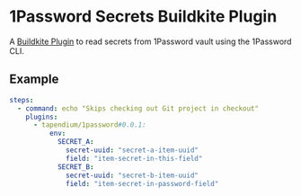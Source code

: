 # 1Password Secrets Buildkite Plugin

A [Buildkite Plugin](https://buildkite.com/docs/agent/v3/plugins) to read secrets from 1Password vault using the 1Password CLI.

## Example

```yml
steps:
  - command: echo "Skips checking out Git project in checkout" 
    plugins:
      - tapendium/1password#0.0.1:
          env:
            SECRET_A:
              secret-uuid: "secret-a-item-uuid"
              field: "item-secret-in-this-field" 
            SECRET_B:
              secret-uuid: "secret-b-item-uuid"
              field: "item-secret-in-password-field" 
```
